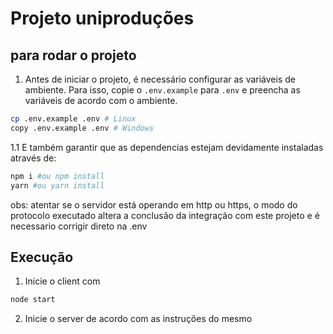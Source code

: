 # Projeto uniproduções


## para rodar o projeto

1. Antes de iniciar o projeto, é necessário configurar as variáveis de ambiente. Para isso, copie o ``.env.example`` para ``.env`` e preencha as variáveis de acordo com o ambiente.

```bash
cp .env.example .env # Linux
copy .env.example .env # Windows
```

1.1 E também garantir que as dependencias estejam devidamente instaladas através de:
   ```bash
npm i #ou npm install
yarn #ou yarn install
```


obs: atentar se o servidor está operando em http ou https, o modo do protocolo executado altera a conclusão da integração com este projeto e é necessario corrigir direto na .env

## Execução

1. Inicie o client com

```bash
node start
```

2. Inicie o server de acordo com as instruções do mesmo


